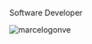 Software Developer

<p><img align="center" src="https://github-readme-stats.vercel.app/api/top-langs?username=marcelogonve&show_icons=true&theme=dark&locale=en&layout=compact" alt="marcelogonve" /></p>
